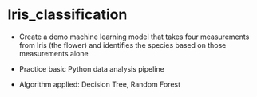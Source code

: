 # Iris_classification
- Create a demo machine learning model that takes four measurements from 
Iris (the flower) and identifies the species based on those measurements alone

- Practice basic Python data analysis pipeline 

- Algorithm applied: Decision Tree, Random Forest
